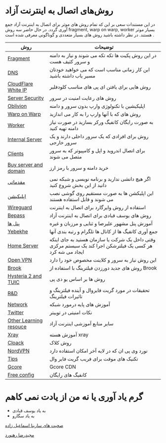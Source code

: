 #   روش‌های اتصال به اینترنت آزاد


در این مستندات سعی بر این که تمام روش های موثر برای اتصال به اینترنت آزاد جمع آوری گردد.
در حال حاضر سه روش fragment, warp on warp, worker   بسیار موثر هستند.
در نظر داشته باشید روش های بسیار متعددی و گوناگونی معرفی شده است .

| روش | توضیحات |
| --- | --- |
| [Fragment](https://github.com/majidrezarahnavard/way_of_freedom/blob/main/Fragment.md) | در این روش پکیت ها تکه تکه می شوند و نیاز به دامنه و سرور کثیف هست |
| [DNS](https://github.com/majidrezarahnavard/way_of_freedom/blob/main/DNS.md) | این کار زمانی مناسب است که می خواهید خودتان مسیر یاب داشته باشید |
| [CloudFlare White IP](https://github.com/majidrezarahnavard/way_of_freedom/blob/main/CloudFlare.md) | روش هایی برای یافتن ای پی های مناسب کلودفلیر |
| [Server Security](https://github.com/majidrezarahnavard/way_of_freedom/blob/main/Security.md) | روش های رعایت امنیت در سرور |
| [Oblivion](https://github.com/majidrezarahnavard/way_of_freedom/blob/main/Oblivion.md) | اپلیکیشین با تکنولوژی وارپ بدون سرور و دامنه |
| [Warp on Warp](https://github.com/majidrezarahnavard/way_of_freedom/blob/main/Warp.md)|روش های که با آنها وارپ را به کار می اندازید|
| [Worker](https://github.com/majidrezarahnavard/way_of_freedom/blob/main/Worker.md) | به صورت رایگان کانفیگ ورکر بسازید در صورت نیاز دامنه تهیه کنید |
| [Internal Server](https://github.com/majidrezarahnavard/way_of_freedom/blob/main/Internal_Server.md) | روش برای افرادی که یک سرور داخلی دارند و یک سرور خارجی |
| [Clients](https://github.com/majidrezarahnavard/way_of_freedom/blob/main/Clients.md) | برای اتصال اندروید و اپل و کامپیوتر که به سرور متصل می شوند |
| [‌Buy server and domain](https://github.com/majidrezarahnavard/way_of_freedom/blob/main/Buy.md) | خرید دامنه و سرور با رمز ارز |
| [مقدماتی](https://github.com/majidrezarahnavard/way_of_freedom/blob/main/Primary.md) | اگر هیچ دانشی ندارید و برنامه نویسی و شبکه نمی دانید از این بخش شروع کنید |
| [اپلیکیشن](https://github.com/majidrezarahnavard/way_of_freedom/blob/main/Application.md) | این اپلیکشن ها به صورت مستقیم روی گوشی نصب می شوند و قابل استفاده هستند |
| [Wireguard](https://github.com/majidrezarahnavard/way_of_freedom/blob/main/Wireguard.md) | استفاده از روش وایرگارد برای اتصال به اینترنت |
| [Bepass](https://github.com/majidrezarahnavard/way_of_freedom/blob/main/Other.md#Bepass) | روش های یوسف قبادی برای اتصال به اینترنت آزاد |
| [پنل ها](https://github.com/majidrezarahnavard/way_of_freedom/blob/main/Panel.md) | آموزش پنل مشهور علیرضا و ثنایی و مرزبان و غیره |
| [Yebekhe](https://github.com/majidrezarahnavard/way_of_freedom/blob/main/Other.md#Yebekhe) | جمع آوری کانفیگ ها از کانال ها تلگرام و رتبه بندی آنها |
| [Home Server](https://github.com/majidrezarahnavard/way_of_freedom/blob/main/Other.md#Home_Server) | وقتی داخل یک شرکت یا سازمان هستید به جای اینکه هر کسی یک فیلترشکن اجرا کند یک سیستم مرکزی ایجاد می شه کرد |
| [Open VPN](https://github.com/majidrezarahnavard/way_of_freedom/blob/main/Other.md#Open_VPN) | این روش نیاز به سرور و کلاینت مخصوص خود را دارد|
| [Brook](https://github.com/majidrezarahnavard/way_of_freedom/blob/main/Other.md#Brook) | روش های جدید دورزدن فیلترینگ با استفاده از Brook |
| [Hysteria 2  and TUIC](https://github.com/majidrezarahnavard/way_of_freedom/blob/main/Other.md#UDP) | روش ها بر اساس یو دی پی |
| [R&D](https://github.com/majidrezarahnavard/way_of_freedom/blob/main/Research.md) |  تحقیقات در مورد گریت فایروال و آینده فیلترینگ و تاثیرات فیلترینگ |
| [Network](https://github.com/majidrezarahnavard/way_of_freedom/blob/main/Network.md) | آموزش های پایه درمورد شبکه |
| [Twitter](https://github.com/majidrezarahnavard/way_of_freedom/blob/main/Twitter.md) | نکات امنیتی در توییتر |
| [Other Learning resouce](https://github.com/majidrezarahnavard/way_of_freedom/blob/main/Learning.md) | سایر منابع آموزشی اینترنت آزاد |
| [Xray](https://github.com/majidrezarahnavard/way_of_freedom/blob/main/Xray.md) | آموزش هسته xray |
| [Cloack](https://github.com/majidrezarahnavard/way_of_freedom/blob/main/Other.md#Cloak) | روش کلاک |
| [NordVPN](https://github.com/majidrezarahnavard/way_of_freedom/blob/main/Other.md#NordVPN) | نورد وی پی ان که در لایه آخر امکان استفاده دارد |
| [Tips](https://github.com/majidrezarahnavard/way_of_freedom/blob/main/Other.md#Tips) | تکنیک های موقت برای فریب گریت فایر وال |
| [Gcore](https://github.com/majidrezarahnavard/way_of_freedom/blob/main/Other.md#Gcore) | Gcore CDN |
| [Free config](https://github.com/majidrezarahnavard/way_of_freedom/blob/main/Free.md) | کانفیگ های رایگان |


#  گرم یاد آوری یا نه من از یادت نمی کاهم

* به یاد یوسف قبادی
* به یاد سگارو

[صحبت های سارینا اسماعیل زاده](https://www.youtube.com/watch?v=gpRnvFZ3vTU&t=52s)

[مجیدرضا رهنورد](https://www.youtube.com/watch?v=N3Yo009a7Uc)
